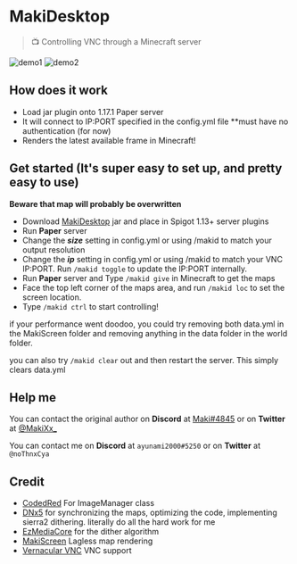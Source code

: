 # MakiDesktop
> 📺 Controlling VNC through a Minecraft server

![demo1](https://github.com/ayunami2000/MakiDesktop/raw/master/images/2022-01-02_22.05.29.png)
![demo2](https://github.com/ayunami2000/MakiDesktop/raw/master/images/2022-01-02_22.44.46.png)

## How does it work

- Load jar plugin onto 1.17.1 Paper server
- It will connect to IP:PORT specified in the config.yml file **must have no authentication (for now)
- Renders the latest available frame in Minecraft! 

## Get started (It's super easy to set up, and pretty easy to use)

**Beware that map will probably be overwritten**

- Download [MakiDesktop](https://github.com/ayunami2000/MakiDesktop/actions) jar and place in Spigot 1.13+ server plugins
- Run **Paper** server
- Change the ***size*** setting in config.yml or using /makid to match your output resolution
- Change the ***ip*** setting in config.yml or using /makid to match your VNC IP:PORT. Run `/makid toggle` to update the IP:PORT internally.
- Run **Paper** server and Type `/makid give` in Minecraft to get the maps
- Face the top left corner of the maps area, and run `/makid loc` to set the screen location.
- Type `/makid ctrl` to start controlling!

if your performance went doodoo, you could try removing both data.yml in the MakiScreen folder and removing anything in the data folder in the world folder.

you can also try `/makid clear` out and then restart the server. This simply clears data.yml

## Help me

You can contact the original author on **Discord** at [Maki#4845](https://maki.cat/discord) or on **Twitter** at [@MakiXx_](https://twitter.com/MakiXx_)

You can contact me on **Discord** at `ayunami2000#5250` or on **Twitter** at `@noThnxCya`

## Credit
- [CodedRed](https://www.youtube.com/channel/UC_kPUW3XPrCCRT9a4Pnf1Tg) For ImageManager class
- [DNx5](https://github.com/dnx5) for synchronizing the maps, optimizing the code, implementing sierra2 dithering. literally do all the hard work for me
- [EzMediaCore](https://github.com/MinecraftMediaLibrary/EzMediaCore) for the dither algorithm
- [MakiScreen](https://github.com/makitsune/MakiScreen) Lagless map rendering
- [Vernacular VNC](https://github.com/shinyhut/vernacular-vnc) VNC support